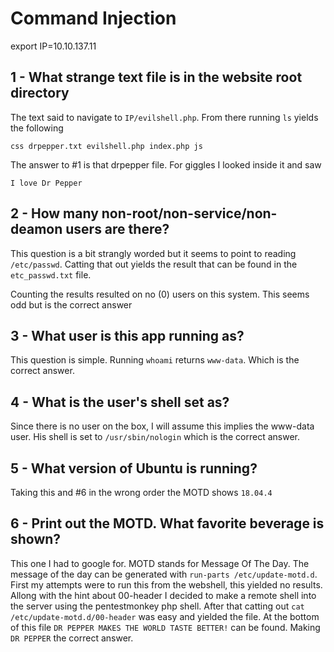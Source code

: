 # Command Injection

export IP=10.10.137.11

## 1 - What strange text file is in the website root directory

The text said to navigate to `IP/evilshell.php`. From there running `ls` yields the following
```
css drpepper.txt evilshell.php index.php js
```
The answer to #1 is that drpepper file. For giggles I looked inside it and saw
```
I love Dr Pepper
```

## 2 - How many non-root/non-service/non-deamon users are there?

This question is a bit strangly worded but it seems to point to reading `/etc/passwd`. Catting that out yields the result that can be found in the `etc_passwd.txt` file.

Counting the results resulted on no (0) users on this system. This seems odd but is the correct answer

## 3 - What user is this app running as?

This question is simple. Running `whoami` returns `www-data`. Which is the correct answer.

## 4 - What is the user's shell set as?

Since there is no user on the box, I will assume this implies the www-data user. His shell is set to `/usr/sbin/nologin` which is the correct answer.


## 5 - What version of Ubuntu is running?

Taking this and #6 in the wrong order the MOTD shows `18.04.4`

## 6 - Print out the MOTD. What favorite beverage is shown?

This one I had to google for. MOTD stands for Message Of The Day. The message of the day can be generated with `run-parts /etc/update-motd.d`. First my attempts were to run this from the webshell, this yielded no results. Allong with the hint about 00-header I decided to make a remote shell into the server using the pentestmonkey php shell. After that catting out `cat /etc/update-motd.d/00-header` was easy and yielded the file. At the bottom of this file `DR PEPPER MAKES THE WORLD TASTE BETTER!` can be found. Making `DR PEPPER` the correct answer.
